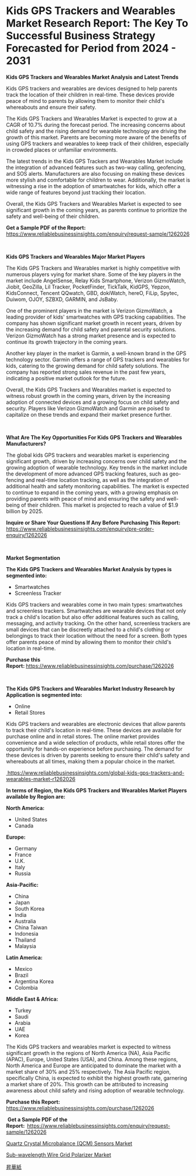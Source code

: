 <p><h1>Kids GPS Trackers and Wearables Market Research Report: The Key To Successful Business Strategy Forecasted for Period from 2024 - 2031</h1></p><p><strong>Kids GPS Trackers and Wearables Market Analysis and Latest Trends</strong></p>
<p><p>Kids GPS trackers and wearables are devices designed to help parents track the location of their children in real-time. These devices provide peace of mind to parents by allowing them to monitor their child's whereabouts and ensure their safety.</p><p>The Kids GPS Trackers and Wearables Market is expected to grow at a CAGR of 10.7% during the forecast period. The increasing concerns about child safety and the rising demand for wearable technology are driving the growth of this market. Parents are becoming more aware of the benefits of using GPS trackers and wearables to keep track of their children, especially in crowded places or unfamiliar environments.</p><p>The latest trends in the Kids GPS Trackers and Wearables Market include the integration of advanced features such as two-way calling, geofencing, and SOS alerts. Manufacturers are also focusing on making these devices more stylish and comfortable for children to wear. Additionally, the market is witnessing a rise in the adoption of smartwatches for kids, which offer a wide range of features beyond just tracking their location.</p><p>Overall, the Kids GPS Trackers and Wearables Market is expected to see significant growth in the coming years, as parents continue to prioritize the safety and well-being of their children.</p></p>
<p><strong>Get a Sample PDF of the Report:&nbsp;</strong> <a href="https://www.reliablebusinessinsights.com/enquiry/request-sample/1262026">https://www.reliablebusinessinsights.com/enquiry/request-sample/1262026</a></p>
<p>&nbsp;</p>
<p><strong>Kids GPS Trackers and Wearables Major Market Players</strong></p>
<p><p>The Kids GPS Trackers and Wearables market is highly competitive with numerous players vying for market share. Some of the key players in the market include AngelSense, Relay Kids Smartphone, Verizon GizmoWatch, Jiobit, GeoZilla, Lil Tracker, PocketFinder, TickTalk, KidGPS, Yepzon, KidsConnect, Tencent QQwatch, GBD, dokiWatch, hereO, FiLip, Spytec, Duiwom, OJOY, SZBXD, GARMIN, and JsBaby.</p><p>One of the prominent players in the market is Verizon GizmoWatch, a leading provider of kids' smartwatches with GPS tracking capabilities. The company has shown significant market growth in recent years, driven by the increasing demand for child safety and parental security solutions. Verizon GizmoWatch has a strong market presence and is expected to continue its growth trajectory in the coming years.</p><p>Another key player in the market is Garmin, a well-known brand in the GPS technology sector. Garmin offers a range of GPS trackers and wearables for kids, catering to the growing demand for child safety solutions. The company has reported strong sales revenue in the past few years, indicating a positive market outlook for the future.</p><p>Overall, the Kids GPS Trackers and Wearables market is expected to witness robust growth in the coming years, driven by the increasing adoption of connected devices and a growing focus on child safety and security. Players like Verizon GizmoWatch and Garmin are poised to capitalize on these trends and expand their market presence further.</p></p>
<p>&nbsp;</p>
<p><strong>What Are The Key Opportunities For Kids GPS Trackers and Wearables Manufacturers?</strong></p>
<p><p>The global kids GPS trackers and wearables market is experiencing significant growth, driven by increasing concerns over child safety and the growing adoption of wearable technology. Key trends in the market include the development of more advanced GPS tracking features, such as geo-fencing and real-time location tracking, as well as the integration of additional health and safety monitoring capabilities. The market is expected to continue to expand in the coming years, with a growing emphasis on providing parents with peace of mind and ensuring the safety and well-being of their children. This market is projected to reach a value of $1.9 billion by 2025.</p></p>
<p><strong>Inquire or Share Your Questions If Any Before Purchasing This Report:</strong> <a href="https://www.reliablebusinessinsights.com/enquiry/pre-order-enquiry/1262026">https://www.reliablebusinessinsights.com/enquiry/pre-order-enquiry/1262026</a></p>
<p>&nbsp;</p>
<p><strong>Market Segmentation</strong></p>
<p><strong>The Kids GPS Trackers and Wearables Market Analysis by types is segmented into:</strong></p>
<p><ul><li>Smartwatches</li><li>Screenless Tracker</li></ul></p>
<p><p>Kids GPS trackers and wearables come in two main types: smartwatches and screenless trackers. Smartwatches are wearable devices that not only track a child's location but also offer additional features such as calling, messaging, and activity tracking. On the other hand, screenless trackers are small devices that can be discreetly attached to a child's clothing or belongings to track their location without the need for a screen. Both types offer parents peace of mind by allowing them to monitor their child's location in real-time.</p></p>
<p><strong>Purchase this Report:&nbsp;</strong><a href="https://www.reliablebusinessinsights.com/purchase/1262026">https://www.reliablebusinessinsights.com/purchase/1262026</a></p>
<p>&nbsp;</p>
<p><strong>The Kids GPS Trackers and Wearables Market Industry Research by Application is segmented into:</strong></p>
<p><ul><li>Online</li><li>Retail Stores</li></ul></p>
<p><p>Kids GPS trackers and wearables are electronic devices that allow parents to track their child's location in real-time. These devices are available for purchase online and in retail stores. The online market provides convenience and a wide selection of products, while retail stores offer the opportunity for hands-on experience before purchasing. The demand for these devices is driven by parents seeking to ensure their child's safety and whereabouts at all times, making them a popular choice in the market.</p></p>
<p><a href="https://www.reliablebusinessinsights.com/global-kids-gps-trackers-and-wearables-market-r1262026">&nbsp;https://www.reliablebusinessinsights.com/global-kids-gps-trackers-and-wearables-market-r1262026</a></p>
<p><strong>In terms of Region, the Kids GPS Trackers and Wearables Market Players available by Region are:</strong></p>
<p>
    <p> <strong> North America: </strong>
        <ul>
            <li>United States</li>
            <li>Canada</li>
        </ul>
        </p> 
    <p> <strong> Europe: </strong>
        <ul>
            <li>Germany</li>
            <li>France</li>
            <li>U.K.</li>
            <li>Italy</li>
            <li>Russia</li>
        </ul>
        </p> 
    <p> <strong> Asia-Pacific: </strong>
        <ul>
            <li>China</li>
            <li>Japan</li>
            <li>South Korea</li>
            <li>India</li>
            <li>Australia</li>
            <li>China Taiwan</li>
            <li>Indonesia</li>
            <li>Thailand</li>
            <li>Malaysia</li>
        </ul>
        </p> 
    <p> <strong> Latin America: </strong>
        <ul>
            <li>Mexico</li>
            <li>Brazil</li>
            <li>Argentina Korea</li>
            <li>Colombia</li>
        </ul>
        </p> 
    <p> <strong> Middle East & Africa: </strong>
        <ul>
            <li>Turkey</li>
            <li>Saudi</li>
            <li>Arabia</li>
            <li>UAE</li>
            <li>Korea</li>
        </ul>
    </p>
    </p>
<p><p>The Kids GPS trackers and wearables market is expected to witness significant growth in the regions of North America (NA), Asia Pacific (APAC), Europe, United States (USA), and China. Among these regions, North America and Europe are anticipated to dominate the market with a market share of 30% and 25% respectively. The Asia Pacific region, specifically China, is expected to exhibit the highest growth rate, garnering a market share of 20%. This growth can be attributed to increasing awareness about child safety and rising adoption of wearable technology.</p></p>
<p><strong>Purchase this Report: </strong><a href="https://www.reliablebusinessinsights.com/purchase/1262026">https://www.reliablebusinessinsights.com/purchase/1262026</a></p>
<p>&nbsp;<strong>Get a Sample PDF of the Report:&nbsp;&nbsp;</strong><a href="https://www.reliablebusinessinsights.com/enquiry/request-sample/1262026">https://www.reliablebusinessinsights.com/enquiry/request-sample/1262026</a></p>
<p><strong></strong></p>
<p><p><a href="https://medium.com/@adribbs56546/quartz-crystal-microbalance-qcm-sensors-market-share-and-new-trends-analysis-by-its-type-992e1cde94c7">Quartz Crystal Microbalance (QCM) Sensors Market</a></p><p><a href="https://medium.com/@othaleffler24/comprehensive-analysis-of-the-global-sub-wavelength-wire-grid-polarizer-market-growth-trends-98dc9ee96c10">Sub-wavelength Wire Grid Polarizer Market</a></p><p><a href="https://github.com/nxboeu02965442/Market-Research-Report-List-3/blob/main/928398530771.md">昇華紙</a></p></p>